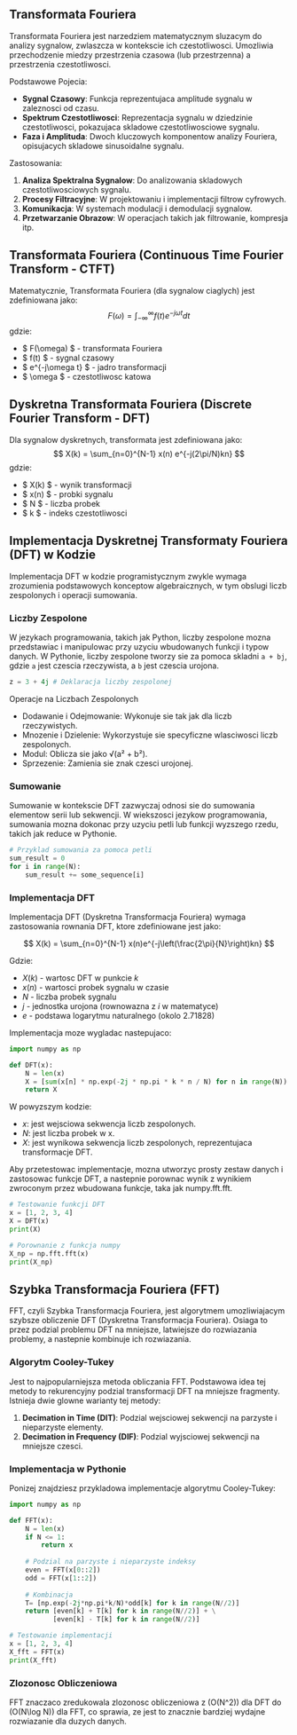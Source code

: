 ## Transformata Fouriera

Transformata Fouriera jest narzedziem matematycznym sluzacym do analizy sygnalow, zwlaszcza w kontekscie ich czestotliwosci. Umozliwia przechodzenie miedzy przestrzenia czasowa (lub przestrzenna) a przestrzenia czestotliwosci.

Podstawowe Pojecia:
- **Sygnal Czasowy**: Funkcja reprezentujaca amplitude sygnalu w zaleznosci od czasu.
- **Spektrum Czestotliwosci**: Reprezentacja sygnalu w dziedzinie czestotliwosci, pokazujaca skladowe czestotliwosciowe sygnalu.
- **Faza i Amplituda**: Dwoch kluczowych komponentow analizy Fouriera, opisujacych skladowe sinusoidalne sygnalu.

Zastosowania:

1. **Analiza Spektralna Sygnalow**: Do analizowania skladowych czestotliwosciowych sygnalu.
2. **Procesy Filtracyjne**: W projektowaniu i implementacji filtrow cyfrowych.
3. **Komunikacja**: W systemach modulacji i demodulacji sygnalow.
4. **Przetwarzanie Obrazow**: W operacjach takich jak filtrowanie, kompresja itp.

## Transformata Fouriera (Continuous Time Fourier Transform - CTFT)

Matematycznie, Transformata Fouriera (dla sygnalow ciaglych) jest zdefiniowana jako:
$$
F(\omega) = \int_{-\infty}^{\infty} f(t) e^{-j\omega t} dt
$$
gdzie:
- $ F(\omega) $ - transformata Fouriera
- $ f(t) $ - sygnal czasowy
- $ e^{-j\omega t} $ - jadro transformacji
- $ \omega $ - czestotliwosc katowa

## Dyskretna Transformata Fouriera (Discrete Fourier Transform - DFT)

Dla sygnalow dyskretnych, transformata jest zdefiniowana jako:
$$
X(k) = \sum_{n=0}^{N-1} x(n) e^{-j(2\pi/N)kn}
$$
gdzie:
- $ X(k) $ - wynik transformacji
- $ x(n) $ - probki sygnalu
- $ N $ - liczba probek
- $ k $ - indeks czestotliwosci

## Implementacja Dyskretnej Transformaty Fouriera (DFT) w Kodzie

Implementacja DFT w kodzie programistycznym zwykle wymaga zrozumienia podstawowych konceptow algebraicznych, w tym obslugi liczb zespolonych i operacji sumowania.

### Liczby Zespolone
W jezykach programowania, takich jak Python, liczby zespolone mozna przedstawiac i manipulowac przy uzyciu wbudowanych funkcji i typow danych. W Pythonie, liczby zespolone tworzy sie za pomoca skladni `a + bj`, gdzie `a` jest czescia rzeczywista, a `b` jest czescia urojona.

```python
z = 3 + 4j # Deklaracja liczby zespolonej
```

Operacje na Liczbach Zespolonych

- Dodawanie i Odejmowanie: Wykonuje sie tak jak dla liczb rzeczywistych.
- Mnozenie i Dzielenie: Wykorzystuje sie specyficzne wlasciwosci liczb zespolonych.
- Modul: Oblicza sie jako √(a² + b²).
- Sprzezenie: Zamienia sie znak czesci urojonej.

### Sumowanie

Sumowanie w kontekscie DFT zazwyczaj odnosi sie do sumowania elementow serii lub sekwencji. W wiekszosci jezykow programowania, sumowania mozna dokonac przy uzyciu petli lub funkcji wyzszego rzedu, takich jak reduce w Pythonie.

```python
# Przyklad sumowania za pomoca petli
sum_result = 0
for i in range(N):
    sum_result += some_sequence[i]
```

### Implementacja DFT

Implementacja DFT (Dyskretna Transformacja Fouriera) wymaga zastosowania rownania DFT, ktore zdefiniowane jest jako:

$$
X(k) = \sum_{n=0}^{N-1} x(n)e^{-j\left(\frac{2\pi}{N}\right)kn}
$$

Gdzie:
- $X(k)$ - wartosc DFT w punkcie $k$
- $x(n)$ - wartosci probek sygnalu w czasie
- $N$ - liczba probek sygnalu
- $j$ - jednostka urojona (rownowazna z $i$ w matematyce)
- $e$ - podstawa logarytmu naturalnego (okolo 2.71828)

Implementacja moze wygladac nastepujaco:

```python
import numpy as np

def DFT(x):
    N = len(x)
    X = [sum(x[n] * np.exp(-2j * np.pi * k * n / N) for n in range(N)) for k in range(N)]
    return X
```

W powyzszym kodzie:

- $x$: jest wejsciowa sekwencja liczb zespolonych.
- $N$: jest liczba probek w x.
- $X$: jest wynikowa sekwencja liczb zespolonych, reprezentujaca transformacje DFT.

Aby przetestowac implementacje, mozna utworzyc prosty zestaw danych i zastosowac funkcje DFT, a nastepnie porownac wynik z wynikiem zwroconym przez wbudowana funkcje, taka jak numpy.fft.fft.

```python
# Testowanie funkcji DFT
x = [1, 2, 3, 4]
X = DFT(x)
print(X)

# Porownanie z funkcja numpy
X_np = np.fft.fft(x)
print(X_np)
```

## Szybka Transformacja Fouriera (FFT)

FFT, czyli Szybka Transformacja Fouriera, jest algorytmem umozliwiajacym szybsze obliczenie DFT (Dyskretna Transformacja Fouriera). Osiaga to przez podzial problemu DFT na mniejsze, latwiejsze do rozwiazania problemy, a nastepnie kombinuje ich rozwiazania.

### Algorytm Cooley-Tukey

Jest to najpopularniejsza metoda obliczania FFT. Podstawowa idea tej metody to rekurencyjny podzial transformacji DFT na mniejsze fragmenty. Istnieja dwie glowne warianty tej metody:

1. **Decimation in Time (DIT)**: Podzial wejsciowej sekwencji na parzyste i nieparzyste elementy.
2. **Decimation in Frequency (DIF)**: Podzial wyjsciowej sekwencji na mniejsze czesci.

### Implementacja w Pythonie

Ponizej znajdziesz przykladowa implementacje algorytmu Cooley-Tukey:

```python
import numpy as np

def FFT(x):
    N = len(x)
    if N <= 1: 
        return x
    
    # Podzial na parzyste i nieparzyste indeksy
    even = FFT(x[0::2])
    odd = FFT(x[1::2])
    
    # Kombinacja
    T= [np.exp(-2j*np.pi*k/N)*odd[k] for k in range(N//2)]
    return [even[k] + T[k] for k in range(N//2)] + \
           [even[k] - T[k] for k in range(N//2)]

# Testowanie implementacji
x = [1, 2, 3, 4]
X_fft = FFT(x)
print(X_fft)
```

### Zlozonosc Obliczeniowa

FFT znaczaco zredukowala zlozonosc obliczeniowa z \(O(N^2)\) dla DFT do \(O(N\log N)\) dla FFT, co sprawia, ze jest to znacznie bardziej wydajne rozwiazanie dla duzych danych.
